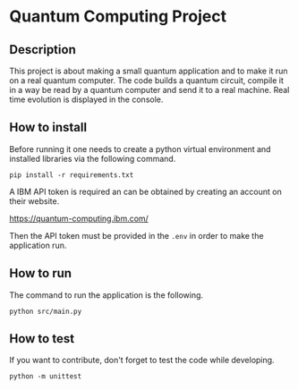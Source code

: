 # Quantum Computing Project
## Description
This project is about making a small quantum application and to 
make it run on a real quantum computer. The code builds a quantum
circuit, compile it in a way be read by a quantum computer and
send it to a real machine. Real time evolution is displayed in the 
console.
## How to install
Before running it one needs to create a python virtual environment 
and installed libraries via the following command.
```
pip install -r requirements.txt
```
A IBM API token is required an can be obtained by creating an account
on their website.

https://quantum-computing.ibm.com/

Then the API token must be provided in the `.env` in order to make 
the application run.

## How to run
The command to run the application is the following.
```
python src/main.py
```

## How to test
If you want to contribute, don't forget to test the code while
developing.
```
python -m unittest
```